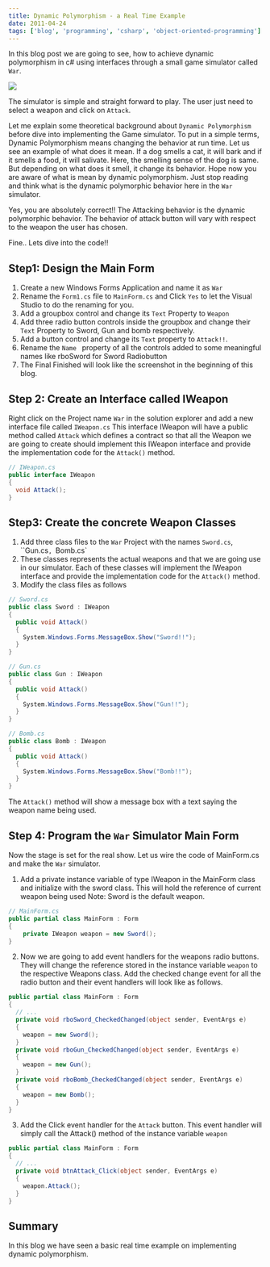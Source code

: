 ```yaml
---
title: Dynamic Polymorphism - a Real Time Example
date: 2011-04-24
tags: ['blog', 'programming', 'csharp', 'object-oriented-programming']
---
```


In this blog post we are going to see, how to achieve dynamic polymorphism in c# using interfaces through a small game simulator called `War`.

![](/images/blog/dynamic-polymorphism-real-time-example/WarForm.png)

The simulator is simple and straight forward to play. The user just need to select a weapon and click on `Attack`.

Let me explain some theoretical background about `Dynamic Polymorphism` before dive into implementing the Game simulator. To put in a simple terms, Dynamic Polymorphism means changing the behavior at run time. Let us see an example of what does it mean. If a dog smells a cat, it will bark and if it smells a food, it will salivate. Here, the smelling sense of the dog is same. But depending on what does it smell, it change its behavior. Hope now you are aware of what is mean by dynamic polymorphism. Just stop reading and think what is the dynamic polymorphic behavior here in the `War` simulator.

Yes, you are absolutely correct!! The Attacking behavior is the dynamic polymorphic behavior. The behavior of attack button will vary with respect to the weapon the user has chosen.

Fine.. Lets dive into the code!!

## Step1: Design the Main Form

1. Create a new Windows Forms Application and name it as `War`
2. Rename the `Form1.cs` file to `MainForm.cs` and Click `Yes` to let the Visual Studio to do the renaming for you.
3. Add a groupbox control and change its `Text` Property to `Weapon`
4. Add three radio button controls inside the groupbox and change their `Text` Property to Sword, Gun and bomb respectively.
5. Add a button control and change its `Text` property to `Attack!!`.
6. Rename the `Name ` property of all the controls added to some meaningful names like rboSword for Sword Radiobutton
7. The Final Finished will look like the screenshot in the beginning of this blog.  

## Step 2: Create an Interface called IWeapon

Right click on the Project name `War` in the solution explorer and add a new interface file called `IWeapon.cs`
This interface IWeapon will have a public method called `Attack` which defines a contract so that all the Weapon we are going to create should implement this IWeapon interface and provide the implementation code for the `Attack()` method.

```csharp
// IWeapon.cs
public interface IWeapon 
{ 
  void Attack(); 
}
```

## Step3: Create the concrete Weapon Classes

1. Add three class files to the `War` Project with the names `Sword.cs`, ``Gun.cs`, `Bomb.cs`
2. These classes represents the actual weapons and that we are going use in our simulator. Each of these classes will implement the IWeapon interface and provide the implementation code for the `Attack()` method.
3. Modify the class files as follows

```csharp
// Sword.cs
public class Sword : IWeapon    
{       
  public void Attack() 
  {            
    System.Windows.Forms.MessageBox.Show("Sword!!");        
  }    
}
```

```csharp
// Gun.cs
public class Gun : IWeapon    
{       
  public void Attack() 
  {            
    System.Windows.Forms.MessageBox.Show("Gun!!");        
  }    
}
```

```csharp
// Bomb.cs
public class Bomb : IWeapon    
{       
  public void Attack() 
  {
    System.Windows.Forms.MessageBox.Show("Bomb!!");        
  }    
}
```

The `Attack()` method will show a message box with a text saying the weapon name being used.

## Step 4: Program the `War` Simulator Main Form

Now the stage is set for the real show. Let us wire the code of MainForm.cs and make the `War` simulator.

1. Add a private instance variable of type IWeapon in the MainForm class and initialize with the sword class. This will hold the reference of current weapon being used Note: Sword is the default weapon.

```csharp
// MainForm.cs
public partial class MainForm : Form
{
	private IWeapon weapon = new Sword();	
}
```

2. Now we are going to add event handlers for the weapons radio buttons. They will change the reference stored in the instance variable `weapon` to the respective Weapons class. Add the checked change event for all the radio button and their event handlers will look like as follows.

```csharp
public partial class MainForm : Form
{
  // ...
  private void rboSword_CheckedChanged(object sender, EventArgs e)
  {
    weapon = new Sword();
  }
  private void rboGun_CheckedChanged(object sender, EventArgs e)
  {
    weapon = new Gun();
  }
  private void rboBomb_CheckedChanged(object sender, EventArgs e)
  {
    weapon = new Bomb();
  }
}
```

3. Add the Click event handler for the `Attack` button. This event handler will simply call the Attack() method of the instance variable `weapon`

```csharp
public partial class MainForm : Form
{
  // ...
  private void btnAttack_Click(object sender, EventArgs e)
  {
    weapon.Attack();
  }
}
```

## Summary
In this blog we have seen a basic real time example on implementing dynamic polymorphism. 

